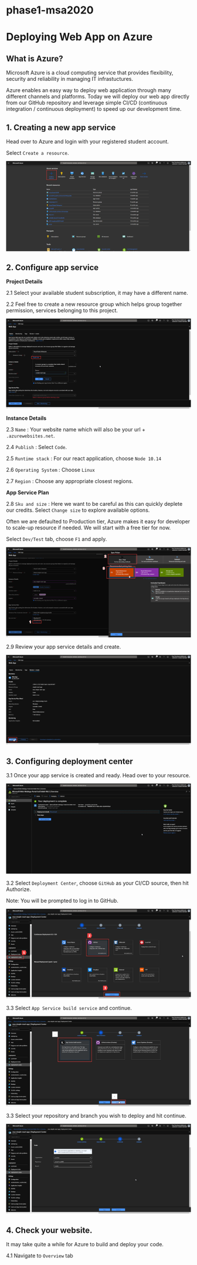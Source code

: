 # phase1-msa2020

# Deploying Web App on Azure

## What is Azure?

Microsoft Azure is a cloud computing service that provides flexibility, security and reliability in managing IT infrastuctures. 

Azure enables an easy way to deploy web application through many different channels and platforms. Today we will deploy our web app directly from our GitHub repository and leverage simple CI/CD (continuous integration / continuous deployment) to speed up our development time.

## 1. Creating a new app service

Head over to Azure and login with your registered student account.

Select `Create a resource`.


![Create a new resource in Azure](images/1.png)

## 2. Configure app service

**Project Details**

2.1 Select your available student subscription, it may have a different name.

2.2 Feel free to create a new resource group which helps group together permission, services belonging to this project.

![Configuring app service](images/2.png)

**Instance Details**

2.3 `Name` : Your website name which will also be your url + `.azurewebsites.net`.

2.4 `Publish` : Select `Code`.

2.5 `Runtime stack` : For our react application, choose `Node 10.14`

2.6 `Operating System` : Choose `Linux`

2.7 `Region` : Choose any appropriate closest regions.

**App Service Plan**

2.8 `Sku and size` : Here we want to be careful as this can quickly deplete our credits. Select `Change size` to explore available options.

Often we are defaulted to Production tier, Azure makes it easy for developer to scale-up resource if needed. We will start with a free tier for now.

Select `Dev/Test` tab, choose `F1` and apply.

![Configuring app service](images/3.png)

2.9 Review your app service details and create.

![Create app service](images/4.png)

## 3. Configuring deployment center

3.1 Once your app service is created and ready. Head over to your resource.

![App service deployment complete](images/5.png)

3.2 Select `Deployment Center`, choose `GitHub` as your CI/CD source, then hit Authorize.

Note: You will be prompted to log in to GitHub.

![Configure deployment center](images/6.png)

3.3 Select `App Service build service` and continue.

![Select build service](images/7.png)

3.3 Select your repository and branch you wish to deploy and hit continue.

![Configure deployment center](images/8.png)

## 4. Check your website.

It may take quite a while for Azure to build and deploy your code.

4.1 Navigate to `Overview` tab 